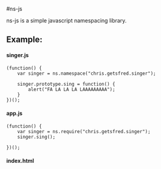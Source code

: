 #ns-js

ns-js is a simple javascript namespacing library.

## Example:

#### singer.js
```
(function() {
    var singer = ns.namespace("chris.getsfred.singer");

    singer.prototype.sing = function() {
        alert("FA LA LA LA LAAAAAAAAA");
    }    
})();
```

#### app.js
```
(function() {
    var singer = ns.require("chris.getsfred.singer");
    singer.sing();

})();
```

#### index.html
```

```